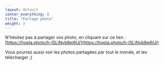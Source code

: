 ```yaml
---
layout: default
center_everything: 0
title: "Partage photo"
weight: 3
---
```


N'hésitez pas à partager vos photo, en cliquant sur ce lien : [https://hopla.photo/h-lSLiNvb8ej6U/](https://hopla.photo/h-lSLiNvb8ej6U/)

Vous pourrez aussi voir les photos partagées par tout le monde, et les télécharger ;)
